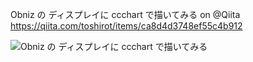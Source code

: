 Obniz の ディスプレイに ccchart で描いてみる on @Qiita
https://qiita.com/toshirot/items/ca8d4d3748ef55c4b912

<img src="https://pbs.twimg.com/media/DfV5l8wV4AA4rYr.jpg" alt="Obniz の ディスプレイに ccchart で描いてみる" title="Obniz の ディスプレイに ccchart で描いてみる">
